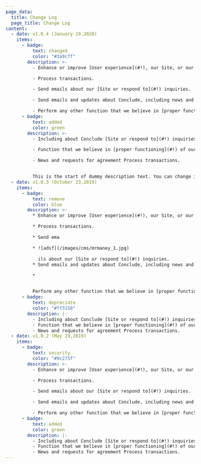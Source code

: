 ```yaml
---
page_data:
  title: Change Log
  page_title: Change Log
content:
  - date: v1.0.4 (January 19,2020)
    items:
      - badge:
          text: changed
          color: "#3a9cff"
        description: >-
          - Enhance or improve [User experience](#!), our Site, or our Service.

          - Process transactions.

          - Send emails about our [Site or respond to](#!) inquiries.

          - Send emails and updates about Conclude, including news and requests for agreement to amended [legal documents](#!) such

          - Perform any other function that we believe in [proper functioning](#!) of our Site.
      - badge:
          text: added
          color: green
        description: >-
          - Including about Conclude [Site or respond to](#!) inquiries.

          - Function that we believe in [proper functioning](#!) of our Site.

          - News and requests for agreement Process transactions.


          This is the start of dummy description text. You can change it whenever you want. This is the start of dummy description text. You can change it whenever you want.
  - date: v1.0.3 (October 23,2019)
    items:
      - badge:
          text: remove
          color: blue
        description: >-
          * Enhance or improve [User experience](#!), our Site, or our Service.

          * Process transactions.

          * Send ema

          * ![adsf](/images/cms/mrmaney_1.jpg)

            ils about our [Site or respond to](#!) inquiries.
          * Send emails and updates about Conclude, including news and reques*ts for agree*ment to amended [legal documents](#!) such

          *


          Perform any other function that we believe in [proper functioning](#!) of our Site.
      - badge:
          text: depreciate
          color: "#ff3158"
        description: |-
          - Including about Conclude [Site or respond to](#!) inquiries.
          - Function that we believe in [proper functioning](#!) of our Site.
          - News and requests for agreement Process transactions.
  - date: v1.0.2 (May 19,2019)
    items:
      - badge:
          text: security
          color: "#9c275f"
        description: >-
          - Enhance or improve [User experience](#!), our Site, or our Service.

          - Process transactions.

          - Send emails about our [Site or respond to](#!) inquiries.

          - Send emails and updates about Conclude, including news and requests for agreement to amended [legal documents](#!) such

          - Perform any other function that we believe in [proper functioning](#!) of our Site.
      - badge:
          text: added
          color: green
        description: |-
          - Including about Conclude [Site or respond to](#!) inquiries.
          - Function that we believe in [proper functioning](#!) of our Site.
          - News and requests for agreement Process transactions.
---
```

